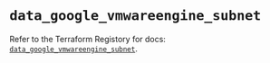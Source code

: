 # `data_google_vmwareengine_subnet`

Refer to the Terraform Registory for docs: [`data_google_vmwareengine_subnet`](https://registry.terraform.io/providers/hashicorp/google/5.21.0/docs/data-sources/vmwareengine_subnet).
